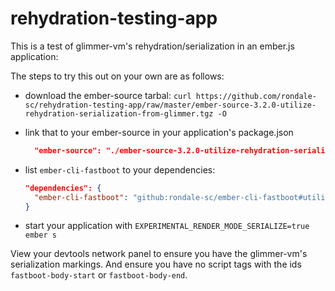 # rehydration-testing-app

This is a test of glimmer-vm's rehydration/serialization in an ember.js application:

The steps to try this out on your own are as follows:

- download the ember-source tarbal:
  `curl https://github.com/rondale-sc/rehydration-testing-app/raw/master/ember-source-3.2.0-utilize-rehydration-serialization-from-glimmer.tgz -O`
- link that to your ember-source in your application's package.json

  ```json
    "ember-source": "./ember-source-3.2.0-utilize-rehydration-serialization-from-glimmer.tgz",
  ```
- list `ember-cli-fastboot` to your dependencies:

  ```json
  "dependencies": {
    "ember-cli-fastboot": "github:rondale-sc/ember-cli-fastboot#utilize-rehydration-serialization-from-glimmer"
  }
  ```
- start your application with `EXPERIMENTAL_RENDER_MODE_SERIALIZE=true ember s`

View your devtools network panel to ensure you have the glimmer-vm's serialization markings.  And ensure you have no script tags with the ids `fastboot-body-start` or `fastboot-body-end`.
